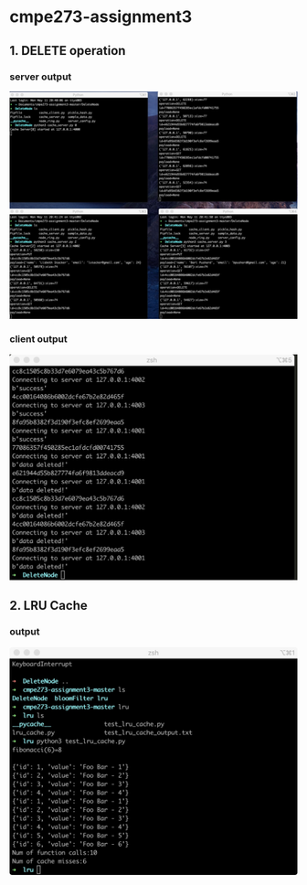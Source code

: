 # cmpe273-assignment3

## 1. DELETE operation

### server output

![image](DeleteNode/server.jpg)

### client output

![image](DeleteNode/client.jpg)

## 2. LRU Cache

### output

![image](lru/output.jpg)



